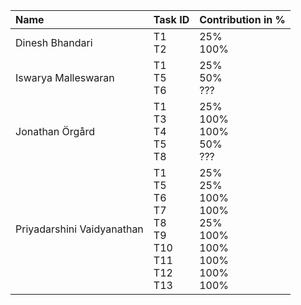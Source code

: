 | Name                       | Task ID                            | Contribution in %                         |
| :------------------------- | :--------------------------------- | :---------------------------------------- |
| Dinesh Bhandari            | T1 <br> T2                         | 25% <br> 100%                             |
| Iswarya Malleswaran        | T1 <br> T5 <br> T6                 | 25% <br> 50% <br> ???                     |
| Jonathan Örgård            | T1 <br> T3 <br> T4 <br> T5 <br> T8 | 25% <br> 100% <br> 100% <br> 50% <br> ??? |
| Priyadarshini Vaidyanathan | T1 <br> T5<br>T6 <br> T7<br> T8 <br> T9 <br> T10 <br> T11 <br> T12 <br> T13   | 25% <br>25%<br> 100%<br>100%<br>25%  <br>100%<br>100%<br>100%<br>100%<br>100%                        |
